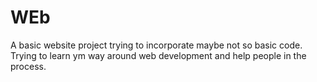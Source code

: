 # WEb
A basic website project trying to incorporate maybe not so basic code. Trying to learn ym way around web development and help people in the process.
